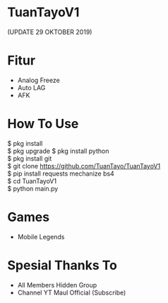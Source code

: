 # TuanTayoV1
(UPDATE 29 OKTOBER 2019)

# Fitur
- Analog Freeze
- Auto LAG
- AFK

# How To Use
$ pkg install<br>
$ pkg upgrade
$ pkg install python<br>
$ pkg install git<br>
$ git clone https://github.com/TuanTayo/TuanTayoV1<br>
$ pip install requests mechanize bs4<br>
$ cd TuanTayoV1<br>
$ python main.py

# Games
- Mobile Legends

# Spesial Thanks To
- All Members Hidden Group
- Channel YT Maul Official (Subscribe)
